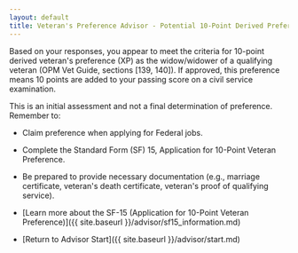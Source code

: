 ```yaml
---
layout: default
title: Veteran's Preference Advisor - Potential 10-Point Derived Preference (XP) - Widow/Widower
---
```


Based on your responses, you appear to meet the criteria for 10-point derived veteran's preference (XP) as the widow/widower of a qualifying veteran (OPM Vet Guide, sections [139, 140]). If approved, this preference means 10 points are added to your passing score on a civil service examination.

This is an initial assessment and not a final determination of preference. Remember to:
* Claim preference when applying for Federal jobs.
* Complete the Standard Form (SF) 15, Application for 10-Point Veteran Preference.
* Be prepared to provide necessary documentation (e.g., marriage certificate, veteran's death certificate, veteran's proof of qualifying service).

* [Learn more about the SF-15 (Application for 10-Point Veteran Preference)]({{ site.baseurl }}/advisor/sf15_information.md)
* [Return to Advisor Start]({{ site.baseurl }}/advisor/start.md)
